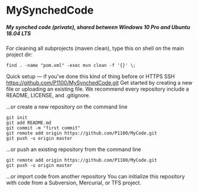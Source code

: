 # MySynchedCode
##### My synched code (private), shared between Windows 10 Pro and Ubuntu 18.04 LTS

For cleaning all subprojects (maven clean), type this on shell on the main project dir:

`find . -name "pom.xml" -exec mvn clean -f '{}' \;`

Quick setup — if you’ve done this kind of thing before or	HTTPS SSH
https://github.com/P1100/MySynchedCode.git
Get started by creating a new file or uploading an existing file. We recommend every repository include a README, LICENSE, and .gitignore.

…or create a new repository on the command line 

```echo "# MyCode" >> README.md
git init
git add README.md
git commit -m "first commit"
git remote add origin https://github.com/P1100/MyCode.git
git push -u origin master
```

…or push an existing repository from the command line
```
git remote add origin https://github.com/P1100/MyCode.git
git push -u origin master
```
…or import code from another repository
You can initialize this repository with code from a Subversion, Mercurial, or TFS project.

